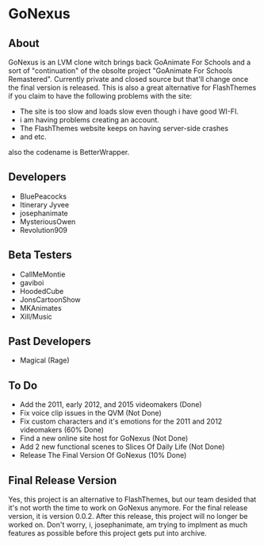 # GoNexus

## About
GoNexus is an LVM clone witch brings back GoAnimate For Schools and a sort of "continuation" of the obsolte project "GoAnimate For Schools Remastered". Currently private and closed source but that'll change once the final version is released. This is also a great alternative for FlashThemes if you claim to have the following problems with the site:
* The site is too slow and loads slow even though i have good WI-FI.
* i am having problems creating an account.
* The FlashThemes website keeps on having server-side crashes
* and etc.

also the codename is BetterWrapper.

## Developers
* BluePeacocks
* Itinerary Jyvee
* josephanimate
* MysteriousOwen
* Revolution909

## Beta Testers
* CallMeMontie
* gaviboi
* HoodedCube
* JonsCartoonShow
* MKAnimates
* Xill/Music
## Past Developers
* Magical (Rage)
  
## To Do
* Add the 2011, early 2012, and 2015 videomakers (Done)
* Fix voice clip issues in the QVM (Not Done)<br>
* Fix custom characters and it's emotions for the 2011 and 2012 videomakers (60% Done)<br>
* Find a new online site host for GoNexus (Not Done)<br>
* Add 2 new functional scenes to Slices Of Daily Life (Not Done)<br>
* Release The Final Version Of GoNexus (10% Done)<br>

## Final Release Version
Yes, this project is an alternative to FlashThemes, but our team desided that it's not worth the time to work on GoNexus anymore. For the final release version, it is version 0.0.2.
After this release, this project will no longer be worked on. Don't worry, i, josephanimate, am trying to implment as much features as possible before this project gets put into archive.

